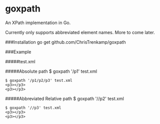 # goxpath
An XPath implementation in Go.

Currently only supports abbreviated element names.  More to come later.

###Installation
    go get github.com/ChrisTrenkamp/goxpath

###Example

#####test.xml
    <?xml version="1.0" encoding="UTF-8"?>
    <p1>
      <p2>
        <p3/>
      </p2>
      <p2>
        <p3/>
      </p2>
    </p1>

#####Absolute path
    $ goxpath '/p1' test.xml 
    <p1>
    &#x9;<p2>
    &#x9;&#x9;<p3></p3>
    &#x9;</p2>
    &#x9;<p2>
    &#x9;&#x9;<p3></p3>
    &#x9;</p2>
    </p1>
    
    $ goxpath '/p1/p2/p3' test.xml 
    <p3></p3>
    <p3></p3>

#####Abbreviated Relative path
    $ goxpath '//p2' test.xml 
    <p2>
    &#x9;&#x9;<p3></p3>
    &#x9;</p2>
    <p2>
    &#x9;&#x9;<p3></p3>
    &#x9;</p2>
    
    $ goxpath '//p3' test.xml 
    <p3></p3>
    <p3></p3>
